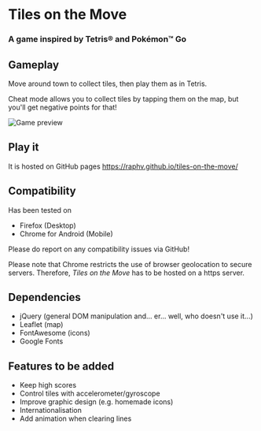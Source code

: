 # Tiles on the Move

### A game inspired by Tetris® and Pokémon™ Go

## Gameplay

Move around town to collect tiles, then play them as in Tetris.

Cheat mode allows you to collect tiles by tapping them on the map, but you'll get negative points for that!

![Game preview](https://raphv.github.io/tiles-on-the-move/assets/preview.png)

## Play it

It is hosted on GitHub pages https://raphv.github.io/tiles-on-the-move/

## Compatibility

Has been tested on

- Firefox (Desktop)
- Chrome for Android (Mobile)

Please do report on any compatibility issues via GitHub!

Please note that Chrome restricts the use of browser geolocation to secure servers.
Therefore, *Tiles on the Move* has to be hosted on a https server.

## Dependencies

- jQuery (general DOM manipulation and... er... well, who doesn't use it...)
- Leaflet (map)
- FontAwesome (icons)
- Google Fonts

## Features to be added

- Keep high scores
- Control tiles with accelerometer/gyroscope
- Improve graphic design (e.g. homemade icons)
- Internationalisation
- Add animation when clearing lines